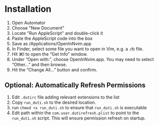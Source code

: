 # Installation

1. Open Automator
2. Choose "New Document"
3. Locate "Run AppleScript" and double-click it
4. Paste the AppleScript code into the box
5. Save as /Applications/OpenInNvim.app
6. In Finder, select some file you want to open in Vim, e.g. a .rb file.
7. Hit ⌘I to open the “Get Info” window.
8. Under “Open with:”, choose OpenInNvim.app. You may need to select “Other…” and then browse.
9. Hit the “Change All…” button and confirm.

## Optional: Automatically Refresh Permissions

1. Edit `.dutirc` file adding relevant extensions to the list
2. Copy `run_duti.sh` to the desired location.
3. run `chmod +x run_duti.sh` to ensure that `run_duti.sh` is executable
4. Edit path within the `com.user.dutirefresh.plist` to point to the `run_duti.sh` script. This will ensure permission refresh on startup.
